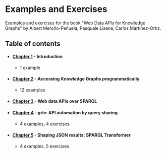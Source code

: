 # Examples and Exercises

Examples and exercises for the book "​Web Data APIs for Knowledge Graphs" by Albert Meroño-Peñuela, Pasquale Lisena, Carlos Martínez-Ortiz.

## Table of contents

- #### [Chapter 1](./ch01) - Introduction
  - 1 example
- #### [Chapter 2](./ch02) - Accessing Knowledge Graphs programmatically
  - 12 examples
- #### [Chapter 3](./ch03) - Web data APIs over SPARQL
- #### [Chapter 4](./ch04) - grlc: API automation by query sharing
  - 4 examples, 4 exercises
- #### [Chapter 5](./ch05) - Shaping JSON results: SPARQL Transformer
  - 4 examples, 5 exercises
